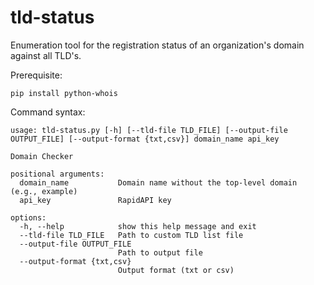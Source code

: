 # tld-status
Enumeration tool for the registration status of an organization's domain against all TLD's.

Prerequisite:
```
pip install python-whois
```

Command syntax:
```
usage: tld-status.py [-h] [--tld-file TLD_FILE] [--output-file OUTPUT_FILE] [--output-format {txt,csv}] domain_name api_key

Domain Checker

positional arguments:
  domain_name           Domain name without the top-level domain (e.g., example)
  api_key               RapidAPI key

options:
  -h, --help            show this help message and exit
  --tld-file TLD_FILE   Path to custom TLD list file
  --output-file OUTPUT_FILE
                        Path to output file
  --output-format {txt,csv}
                        Output format (txt or csv)
```

